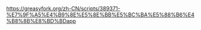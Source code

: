 https://greasyfork.org/zh-CN/scripts/389371-%E7%9F%A5%E4%B9%8E%E5%8E%BB%E5%BC%BA%E5%88%B6%E4%B8%8B%E8%BD%BDapp

